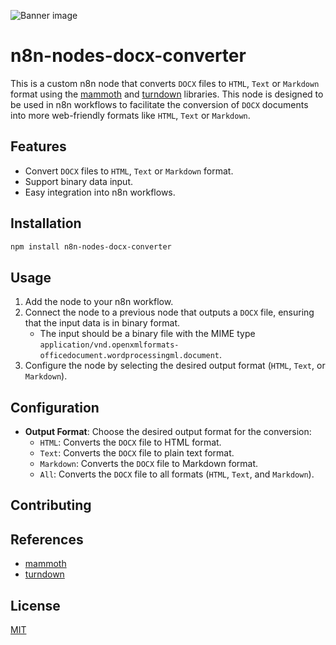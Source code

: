 ![Banner image](https://user-images.githubusercontent.com/10284570/173569848-c624317f-42b1-45a6-ab09-f0ea3c247648.png)

# n8n-nodes-docx-converter
This is a custom n8n node that converts `DOCX` files to `HTML`, `Text` or `Markdown` format using the [mammoth](https://github.com/mwilliamson/mammoth.js) and [turndown](https://github.com/mixmark-io/turndown) libraries.
This node is designed to be used in n8n workflows to facilitate the conversion of `DOCX` documents into more web-friendly formats like `HTML`, `Text` or `Markdown`.

## Features

- Convert `DOCX` files to `HTML`, `Text` or `Markdown` format.
- Support binary data input.
- Easy integration into n8n workflows.

## Installation

```bash
npm install n8n-nodes-docx-converter
```

## Usage
1. Add the node to your n8n workflow.
2. Connect the node to a previous node that outputs a `DOCX` file, ensuring that the input data is in binary format.
	 - The input should be a binary file with the MIME type `application/vnd.openxmlformats-officedocument.wordprocessingml.document`.
3. Configure the node by selecting the desired output format (`HTML`, `Text`, or `Markdown`).

## Configuration
- **Output Format**: Choose the desired output format for the conversion:
	- `HTML`: Converts the `DOCX` file to HTML format.
	- `Text`: Converts the `DOCX` file to plain text format.
	- `Markdown`: Converts the `DOCX` file to Markdown format.
  - `All`: Converts the `DOCX` file to all formats (`HTML`, `Text`, and `Markdown`).

## Contributing

## References

- [mammoth](https://github.com/mwilliamson/mammoth.js)
- [turndown](https://github.com/mixmark-io/turndown)

## License

[MIT](https://github.com/n8n-io/n8n-nodes-starter/blob/master/LICENSE.md)
